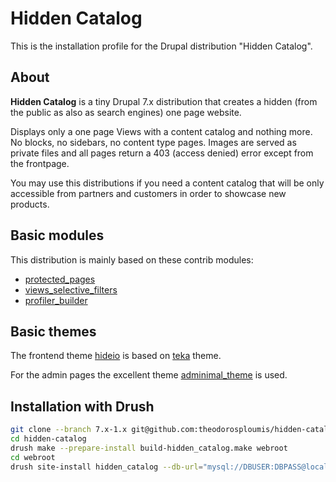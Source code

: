 # Hidden Catalog
This is the installation profile for the Drupal distribution "Hidden Catalog".


## About
**Hidden Catalog** is a tiny Drupal 7.x distribution that creates a hidden (from the public as also as search engines) one page website.

Displays only a one page Views with a content catalog and nothing more. No blocks, no sidebars, no content type pages.
Images are served as private files and all pages return a 403 (access denied) error except from the frontpage.

You may use this distributions if you need a content catalog that will be only accessible from partners and customers in order to showcase new products.


## Basic modules

This distribution is mainly based on these contrib modules:

- [protected_pages](https://drupal.org/project/protected_pages)
- [views_selective_filters](https://drupal.org/project/views_selective_filters)
- [profiler_builder](https://drupal.org/project/profiler_builder)


## Basic themes

The frontend theme [hideio](/themes/hideio) is based on [teka](https://drupal.org/project/teka) theme.

For the admin pages the excellent theme [adminimal_theme](https://drupal.org/project/adminimal_theme) is used.


## Installation with Drush

```bash
git clone --branch 7.x-1.x git@github.com:theodorosploumis/hidden-catalog.git
cd hidden-catalog
drush make --prepare-install build-hidden_catalog.make webroot
cd webroot
drush site-install hidden_catalog --db-url="mysql://DBUSER:DBPASS@localhost/DBNAME"
```

